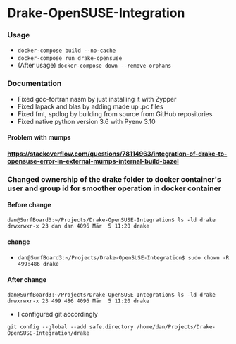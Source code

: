 # Drake-OpenSUSE-Integration

### Usage

- `docker-compose build --no-cache`
- `docker-compose run drake-opensuse`
- (After usage) `docker-compose down --remove-orphans`

### Documentation

- Fixed gcc-fortran nasm by just installing it with Zypper
- Fixed lapack and blas by adding made up .pc files
- Fixed fmt, spdlog by building from source from GitHub repositories
- Fixed native python version 3.6 with Pyenv 3.10

#### Problem with mumps
#### https://stackoverflow.com/questions/78114963/integration-of-drake-to-opensuse-error-in-external-mumps-internal-build-bazel

### Changed ownership of the drake folder to docker  container's user and group id for smoother operation in docker container


#### Before change


```
dan@SurfBoard3:~/Projects/Drake-OpenSUSE-Integration$ ls -ld drake
drwxrwxr-x 23 dan dan 4096 Mär  5 11:20 drake
```

#### change

- `dan@SurfBoard3:~/Projects/Drake-OpenSUSE-Integration$ sudo chown -R 499:486 drake
`

#### After change

```
dan@SurfBoard3:~/Projects/Drake-OpenSUSE-Integration$ ls -ld drake
drwxrwxr-x 23 499 486 4096 Mär  5 11:20 drake
```

- I configured git accordingly

`git config --global --add safe.directory /home/dan/Projects/Drake-OpenSUSE-Integration/drake`

